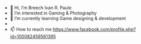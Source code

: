 - 👋 Hi, I’m Breech Ivan R. Paule 
- 👀 I’m interested in Gaming & Photography
- 🌱 I’m currently learning Game designing & development
- 
- 📫 How to reach me https://www.facebook.com/profile.php?id=100082459561395

<!---
breech-paule/breech-paule is a ✨ special ✨ repository because its `README.md` (this file) appears on your GitHub profile.
You can click the Preview link to take a look at your changes.
--->

